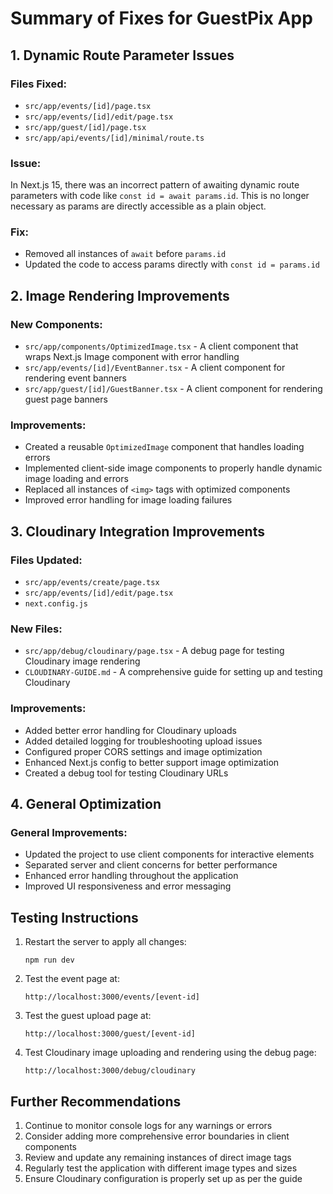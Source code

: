 # Summary of Fixes for GuestPix App

## 1. Dynamic Route Parameter Issues

### Files Fixed:

- `src/app/events/[id]/page.tsx`
- `src/app/events/[id]/edit/page.tsx`
- `src/app/guest/[id]/page.tsx`
- `src/app/api/events/[id]/minimal/route.ts`

### Issue:
In Next.js 15, there was an incorrect pattern of awaiting dynamic route parameters with code like `const id = await params.id`. This is no longer necessary as params are directly accessible as a plain object.

### Fix:
- Removed all instances of `await` before `params.id`
- Updated the code to access params directly with `const id = params.id`

## 2. Image Rendering Improvements

### New Components:

- `src/app/components/OptimizedImage.tsx` - A client component that wraps Next.js Image component with error handling
- `src/app/events/[id]/EventBanner.tsx` - A client component for rendering event banners
- `src/app/guest/[id]/GuestBanner.tsx` - A client component for rendering guest page banners

### Improvements:
- Created a reusable `OptimizedImage` component that handles loading errors
- Implemented client-side image components to properly handle dynamic image loading and errors
- Replaced all instances of `<img>` tags with optimized components
- Improved error handling for image loading failures

## 3. Cloudinary Integration Improvements

### Files Updated:
- `src/app/events/create/page.tsx`
- `src/app/events/[id]/edit/page.tsx`
- `next.config.js`

### New Files:
- `src/app/debug/cloudinary/page.tsx` - A debug page for testing Cloudinary image rendering
- `CLOUDINARY-GUIDE.md` - A comprehensive guide for setting up and testing Cloudinary

### Improvements:
- Added better error handling for Cloudinary uploads
- Added detailed logging for troubleshooting upload issues
- Configured proper CORS settings and image optimization
- Enhanced Next.js config to better support image optimization
- Created a debug tool for testing Cloudinary URLs

## 4. General Optimization

### General Improvements:
- Updated the project to use client components for interactive elements
- Separated server and client concerns for better performance
- Enhanced error handling throughout the application
- Improved UI responsiveness and error messaging

## Testing Instructions

1. Restart the server to apply all changes:
   ```
   npm run dev
   ```

2. Test the event page at:
   ```
   http://localhost:3000/events/[event-id]
   ```

3. Test the guest upload page at:
   ```
   http://localhost:3000/guest/[event-id]
   ```

4. Test Cloudinary image uploading and rendering using the debug page:
   ```
   http://localhost:3000/debug/cloudinary
   ```

## Further Recommendations

1. Continue to monitor console logs for any warnings or errors
2. Consider adding more comprehensive error boundaries in client components
3. Review and update any remaining instances of direct image tags
4. Regularly test the application with different image types and sizes
5. Ensure Cloudinary configuration is properly set up as per the guide 